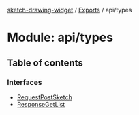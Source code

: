 [sketch-drawing-widget](../README.md) / [Exports](../modules.md) / api/types

# Module: api/types

## Table of contents

### Interfaces

-   [RequestPostSketch](../interfaces/api_types.RequestPostSketch.md)
-   [ResponseGetList](../interfaces/api_types.ResponseGetList.md)
